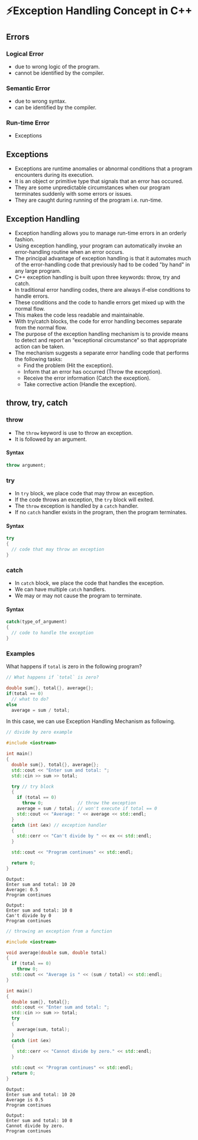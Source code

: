 # ⚡Exception Handling Concept in C++

## Errors

### Logical Error

- due to wrong logic of the program.
- cannot be identified by the compiler.

### Semantic Error

- due to wrong syntax.
- can be identified by the compiler.

### Run-time Error

- Exceptions

## Exceptions

- Exceptions are runtime anomalies or abnormal conditions that a program encounters during its execution.
- It is an object or primitive type that signals that an error has occured.
- They are some unpredictable circumstances when our program terminates suddenly with some errors or issues.
- They are caught during running of the program i.e. run-time.

## Exception Handling

- Exception handling allows you to manage run-time errors in an orderly fashion.
- Using exception handling, your program can automatically invoke an error-handling routine when an error occurs.
- The principal advantage of exception handling is that it automates much of the error-handling code that previously had to be coded "by hand" in any large program.
- C++ exception handling is built upon three keywords: throw, try and catch.
- In traditional error handling codes, there are always if-else conditions to handle errors.
- These conditions and the code to handle errors get mixed up with the normal flow.
- This makes the code less readable and maintainable.
- With try/catch blocks, the code for error handling becomes separate from the normal flow.
- The purpose of the exception handling mechanism is to provide means to detect and
  report an “exceptional circumstance” so that appropriate action can be taken.
- The mechanism suggests a separate error handling code that performs the following tasks:
  - Find the problem (Hit the exception).
  - Inform that an error has occurred (Throw the exception).
  - Receive the error information (Catch the exception).
  - Take corrective action (Handle the exception).

## throw, try, catch

### throw

- The `throw` keyword is use to throw an exception.
- It is followed by an argument.

#### Syntax

```cpp
throw argument;
```

### try

- In `try` block, we place code that may throw an exception.
- If the code throws an exception, the `try` block will exited.
- The `throw` exception is handled by a `catch` handler.
- If no `catch` handler exists in the program, then the program terminates.

#### Syntax

```cpp
try
{
  // code that may throw an exception
}
```

### catch

- In `catch` block, we place the code that handles the exception.
- We can have multiple `catch` handlers.
- We may or may not cause the program to terminate.

#### Syntax

```cpp
catch(type_of_argument)
{
  // code to handle the exception
}
```

### Examples

What happens if `total` is zero in the following program?

```cpp
// What happens if `total` is zero?

double sum{}, total{}, average{};
if(total == 0)
  // what to do?
else
  average = sum / total;
```

In this case, we can use Exception Handling Mechanism as following.

```cpp
// divide by zero example

#include <iostream>

int main()
{
  double sum{}, total{}, average{};
  std::cout << "Enter sum and total: ";
  std::cin >> sum >> total;

  try // try block
  {
    if (total == 0)
      throw 0;             // throw the exception
    average = sum / total; // won't execute if total == 0
    std::cout << "Average: " << average << std::endl;
  }
  catch (int &ex) // exception handler
  {
    std::cerr << "Can't divide by " << ex << std::endl;
  }

  std::cout << "Program continues" << std::endl;

  return 0;
}
```

```
Output:
Enter sum and total: 10 20
Average: 0.5
Program continues
```

```
Output:
Enter sum and total: 10 0
Can't divide by 0
Program continues
```

```cpp
// throwing an exception from a function

#include <iostream>

void average(double sum, double total)
{
  if (total == 0)
    throw 0;
  std::cout << "Average is " << (sum / total) << std::endl;
}

int main()
{
  double sum{}, total{};
  std::cout << "Enter sum and total: ";
  std::cin >> sum >> total;
  try
  {
    average(sum, total);
  }
  catch (int &ex)
  {
    std::cerr << "Cannot divide by zero." << std::endl;
  }

  std::cout << "Program continues" << std::endl;
  return 0;
}
```

```
Output:
Enter sum and total: 10 20
Average is 0.5
Program continues
```

```
Output:
Enter sum and total: 10 0
Cannot divide by zero.
Program continues
```
